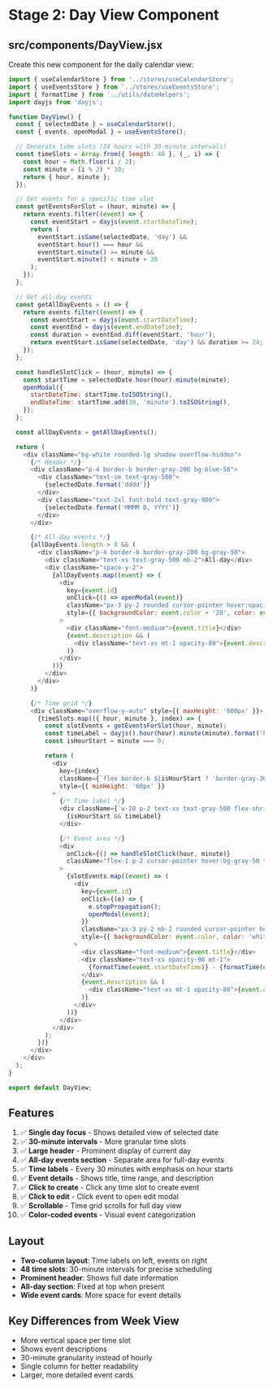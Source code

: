 # Stage 2: Day View Component

## src/components/DayView.jsx

Create this new component for the daily calendar view:

```javascript
import { useCalendarStore } from '../stores/useCalendarStore';
import { useEventsStore } from '../stores/useEventsStore';
import { formatTime } from '../utils/dateHelpers';
import dayjs from 'dayjs';

function DayView() {
  const { selectedDate } = useCalendarStore();
  const { events, openModal } = useEventsStore();

  // Generate time slots (24 hours with 30-minute intervals)
  const timeSlots = Array.from({ length: 48 }, (_, i) => {
    const hour = Math.floor(i / 2);
    const minute = (i % 2) * 30;
    return { hour, minute };
  });

  // Get events for a specific time slot
  const getEventsForSlot = (hour, minute) => {
    return events.filter((event) => {
      const eventStart = dayjs(event.startDateTime);
      return (
        eventStart.isSame(selectedDate, 'day') &&
        eventStart.hour() === hour &&
        eventStart.minute() >= minute &&
        eventStart.minute() < minute + 30
      );
    });
  };

  // Get all-day events
  const getAllDayEvents = () => {
    return events.filter((event) => {
      const eventStart = dayjs(event.startDateTime);
      const eventEnd = dayjs(event.endDateTime);
      const duration = eventEnd.diff(eventStart, 'hour');
      return eventStart.isSame(selectedDate, 'day') && duration >= 24;
    });
  };

  const handleSlotClick = (hour, minute) => {
    const startTime = selectedDate.hour(hour).minute(minute);
    openModal({
      startDateTime: startTime.toISOString(),
      endDateTime: startTime.add(30, 'minute').toISOString(),
    });
  };

  const allDayEvents = getAllDayEvents();

  return (
    <div className="bg-white rounded-lg shadow overflow-hidden">
      {/* Header */}
      <div className="p-4 border-b border-gray-200 bg-blue-50">
        <div className="text-sm text-gray-500">
          {selectedDate.format('dddd')}
        </div>
        <div className="text-2xl font-bold text-gray-900">
          {selectedDate.format('MMMM D, YYYY')}
        </div>
      </div>

      {/* All-day events */}
      {allDayEvents.length > 0 && (
        <div className="p-4 border-b border-gray-200 bg-gray-50">
          <div className="text-xs text-gray-500 mb-2">All-day</div>
          <div className="space-y-2">
            {allDayEvents.map((event) => (
              <div
                key={event.id}
                onClick={() => openModal(event)}
                className="px-3 py-2 rounded cursor-pointer hover:opacity-80"
                style={{ backgroundColor: event.color + '20', color: event.color }}
              >
                <div className="font-medium">{event.title}</div>
                {event.description && (
                  <div className="text-xs mt-1 opacity-80">{event.description}</div>
                )}
              </div>
            ))}
          </div>
        </div>
      )}

      {/* Time grid */}
      <div className="overflow-y-auto" style={{ maxHeight: '600px' }}>
        {timeSlots.map(({ hour, minute }, index) => {
          const slotEvents = getEventsForSlot(hour, minute);
          const timeLabel = dayjs().hour(hour).minute(minute).format('h:mm A');
          const isHourStart = minute === 0;

          return (
            <div
              key={index}
              className={`flex border-b ${isHourStart ? 'border-gray-300' : 'border-gray-100'}`}
              style={{ minHeight: '60px' }}
            >
              {/* Time label */}
              <div className={`w-20 p-2 text-xs text-gray-500 flex-shrink-0 ${!isHourStart && 'opacity-50'}`}>
                {isHourStart && timeLabel}
              </div>

              {/* Event area */}
              <div
                onClick={() => handleSlotClick(hour, minute)}
                className="flex-1 p-2 cursor-pointer hover:bg-gray-50 transition-colors border-l border-gray-200"
              >
                {slotEvents.map((event) => (
                  <div
                    key={event.id}
                    onClick={(e) => {
                      e.stopPropagation();
                      openModal(event);
                    }}
                    className="px-3 py-2 mb-2 rounded cursor-pointer hover:opacity-80 shadow-sm"
                    style={{ backgroundColor: event.color, color: 'white' }}
                  >
                    <div className="font-medium">{event.title}</div>
                    <div className="text-xs opacity-90 mt-1">
                      {formatTime(event.startDateTime)} - {formatTime(event.endDateTime)}
                    </div>
                    {event.description && (
                      <div className="text-xs mt-1 opacity-80">{event.description}</div>
                    )}
                  </div>
                ))}
              </div>
            </div>
          );
        })}
      </div>
    </div>
  );
}

export default DayView;
```

## Features

1. ✅ **Single day focus** - Shows detailed view of selected date
2. ✅ **30-minute intervals** - More granular time slots
3. ✅ **Large header** - Prominent display of current day
4. ✅ **All-day events section** - Separate area for full-day events
5. ✅ **Time labels** - Every 30 minutes with emphasis on hour starts
6. ✅ **Event details** - Shows title, time range, and description
7. ✅ **Click to create** - Click any time slot to create event
8. ✅ **Click to edit** - Click event to open edit modal
9. ✅ **Scrollable** - Time grid scrolls for full day view
10. ✅ **Color-coded events** - Visual event categorization

## Layout

- **Two-column layout**: Time labels on left, events on right
- **48 time slots**: 30-minute intervals for precise scheduling
- **Prominent header**: Shows full date information
- **All-day section**: Fixed at top when present
- **Wide event cards**: More space for event details

## Key Differences from Week View

- More vertical space per time slot
- Shows event descriptions
- 30-minute granularity instead of hourly
- Single column for better readability
- Larger, more detailed event cards
